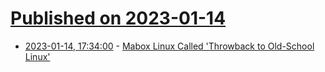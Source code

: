 # [Published on 2023-01-14](index.md)

* [2023-01-14, 17:34:00](https://linux.slashdot.org/story/23/01/14/0223224/mabox-linux-called-throwback-to-old-school-linux?utm_source=rss1.0mainlinkanon&utm_medium=feed) - [Mabox Linux Called 'Throwback to Old-School Linux'](https://linux.slashdot.org/story/23/01/14/0223224/mabox-linux-called-throwback-to-old-school-linux?utm_source=rss1.0mainlinkanon&utm_medium=feed)
